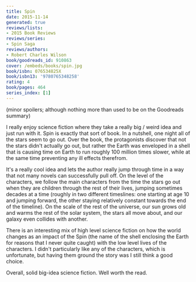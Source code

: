 ```yaml
---
title: Spin
date: 2015-11-14
generated: true
reviews/lists:
- 2015 Book Reviews
reviews/series:
- Spin Saga
reviews/authors:
- Robert Charles Wilson
book/goodreads_id: 910863
cover: /embeds/books/spin.jpg
book/isbn: 076534825X
book/isbn13: '9780765348258'
rating: 4
book/pages: 464
series_index: [1]
---
```

(minor spoilers; although nothing more than used to be on the Goodreads summary)  

I really enjoy science fiction where they take a really big / weird idea and just run with it. Spin is exactly that sort of book. In a nutshell, one night all of the stars seem to go out. Over the book, the protagonists discover that not the stars didn't actually go out, but rather the Earth was enveloped in a shell that is causing time on Earth to run roughly 100 million times slower, while at the same time preventing any ill effects therefrom.  

<!--more-->

It's a really cool idea and lets the author really jump through time in a way that not many novels can successfully pull off. On the level of the characters, we follow the main characters from the time the stars go out when they are children through the rest of their lives, jumping sometimes decades at a time (roughly in two different timeslines: one starting at age 10 and jumping forward, the other staying relatively constant towards the end of the timeline). On the scale of the rest of the universe, our sun grows old and warms the rest of the solar system, the stars all move about, and our galaxy even collides with another.  

There is an interesting mix of high level science fiction on how the world changes as an impact of the Spin (the name of the shell enclosing the Earth for reasons that I never quite caught) with the low level lives of the characters. I didn't particularly like any of the characters, which is unfortunate, but having them ground the story was I still think a good choice.  

Overall, solid big-idea science fiction. Well worth the read.